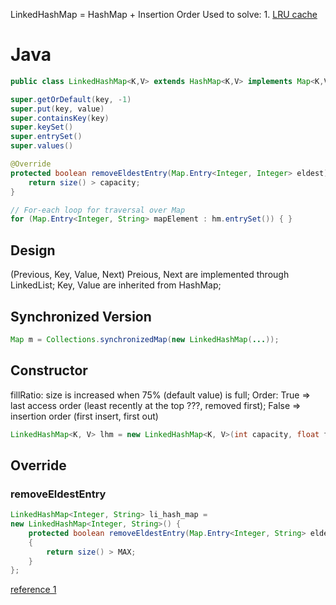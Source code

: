 LinkedHashMap = HashMap + Insertion Order
Used to solve: 1. [LRU cache](https://leetcode.com/problems/lru-cache/)

# Java
```java
public class LinkedHashMap<K,​V> extends HashMap<K,​V> implements Map<K,​V>

super.getOrDefault(key, -1)
super.put(key, value)
super.containsKey(key)
super.keySet()
super.entrySet()
super.values()

@Override
protected boolean removeEldestEntry(Map.Entry<Integer, Integer> eldest) {
    return size() > capacity; 
}

// For-each loop for traversal over Map
for (Map.Entry<Integer, String> mapElement : hm.entrySet()) { }
```

## Design
(Previous, Key, Value, Next)
Preious, Next are implemented through LinkedList;
Key, Value are inherited from HashMap;

## Synchronized Version
```java
Map m = Collections.synchronizedMap(new LinkedHashMap(...));
```

## Constructor
fillRatio: size is increased when 75% (default value) is full;
Order: True => last access order (least recently at the top ???, removed first); False => insertion order (first insert, first out)
```java
LinkedHashMap<K, V> lhm = new LinkedHashMap<K, V>(int capacity, float fillRatio, boolean Order);
```

## Override

### removeEldestEntry
``` java
LinkedHashMap<Integer, String> li_hash_map =
new LinkedHashMap<Integer, String>() {
    protected boolean removeEldestEntry(Map.Entry<Integer, String> eldest)
    {
        return size() > MAX;
    }
};
```
        

[reference 1](https://www.geeksforgeeks.org/linkedhashmap-class-in-java/)
